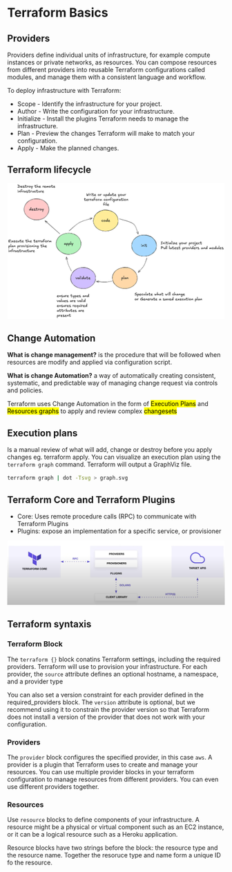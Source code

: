 # Terraform Basics

## Providers

Providers define individual units of infrastructure, for example compute instances or private networks, as resources. You can compose resources from different providers into reusable Terraform configurations called modules, and manage them with a consistent language and workflow.

To deploy infrastructure with Terraform:

- Scope - Identify the infrastructure for your project.
- Author - Write the configuration for your infrastructure.
- Initialize - Install the plugins Terraform needs to manage the infrastructure.
- Plan - Preview the changes Terraform will make to match your configuration.
- Apply - Make the planned changes.

## Terraform lifecycle

![Lifecycle](../assets/lifecycle.png)

## Change Automation

**What is change management?** is the procedure that will be followed when resources are modify and applied via configuration script.

**What is change Automation?** a way of automatically creating consistent, systematic, and predictable way of managing change request via controls and policies.

Terraform uses Change Automation in the form of <mark>Execution Plans</mark> and <mark>Resources graphs</mark> to apply and review complex <mark>changesets</mark>

## Execution plans

Is a manual review of what will add, change or destroy before you apply changes eg. terraform apply. You can visualize an execution plan using the `terraform graph` command. Terraform will output a GraphViz file.

```sh
terraform graph | dot -Tsvg > graph.svg
```

## Terraform Core and Terraform Plugins

- Core: Uses remote procedure calls (RPC) to communicate with Terraform Plugins
- Plugins: expose an implementation for a specific service, or provisioner

![CorePlugins](../assets/corevsplugins.png)

## Terraform syntaxis

### Terraform Block

The `terraform {}` block conatins Terraform settings, including the required providers. Terraform will use to provision your infrastructure. For each provider, the `source` attribute defines an optional hostname, a namespace, and a provider type

You can also set a version constraint for each provider defined in the required_providers block. The `version` attribute is optional, but we recommend using it to constrain the provider version so that Terraform does not install a version of the provider that does not work with your configuration.

### Providers

The `provider` block configures the specified provider, in this case `aws`. A provider is a plugin that Terraform uses to create and manage your resources. You can use multiple provider blocks in your terraform configuration to manage resources from different providers. You can even use different providers together.

### Resources

Use `resource` blocks to define components of your infrastructure. A resource might be a physical or virtual component such as an EC2 instance, or it can be a logical resource such as a Heroku application.

Resource blocks have two strings before the block: the resource type and the resource name. Together the resoruce type and name form a unique ID fo the resource.
